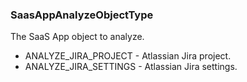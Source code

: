 ### SaasAppAnalyzeObjectType
The SaaS App object to analyze.

- ANALYZE_JIRA_PROJECT - Atlassian Jira project.
- ANALYZE_JIRA_SETTINGS - Atlassian Jira settings.
